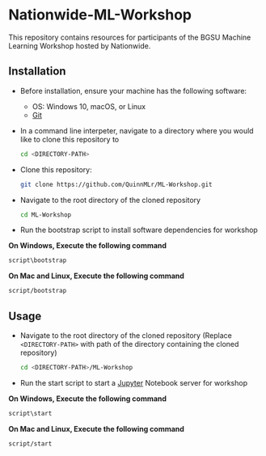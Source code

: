 # Nationwide-ML-Workshop

This repository contains resources for participants of the BGSU Machine Learning Workshop hosted by Nationwide.

## Installation

- Before installation, ensure your machine has the following software:
  - OS: Windows 10, macOS, or Linux
  - [Git](https://git-scm.com/downloads)

- In a command line interpeter, navigate to a directory where you would like to clone this repository to

  ```bash
  cd <DIRECTORY-PATH>
  ```

- Clone this repository:

  ```bash
  git clone https://github.com/QuinnMLr/ML-Workshop.git
  ```

- Navigate to the root directory of the cloned repository

  ```bash
  cd ML-Workshop
  ```

- Run the bootstrap script to install software dependencies for workshop

**On Windows, Execute the following command**

  ```bash
  script\bootstrap
  ```
  
  **On Mac and Linux, Execute the following command**

  ```bash
  script/bootstrap
  ```

## Usage

- Navigate to the root directory of the cloned repository (Replace `<DIRECTORY-PATH>` with path of the directory containing the cloned repository)

  ```bash
  cd <DIRECTORY-PATH>/ML-Workshop
  ```

- Run the start script to start a [Jupyter](https://jupyter.org/) Notebook server for workshop

**On Windows, Execute the following command**

  ```bash
  script\start
  ```
  
  **On Mac and Linux, Execute the following command**

  ```bash
  script/start
  ```
